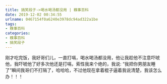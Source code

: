 ```yaml
---
title: 搞笑段子->喝水喝汤都没用 | 糗事百科
date: 2019-12-02 00:34:55
urlname: 0467154f0a6240e3978dc94ad322a1be
tags: 
- 糗事百科
categories:
- 糗事百科
- 搞笑段子
---
```

刚才吃完饭，我好哥们儿，一直打嗝，喝水喝汤都没用，他让我趁他不注意吓唬他，我吓唬他了好多次他还是打嗝，索性我来个绝的，我说: “我把你男朋友睡了”瞬间我哥们不打隔了，哈哈哈，不过他现在拿着棍子逼着我说清楚，我该怎么办！！！


